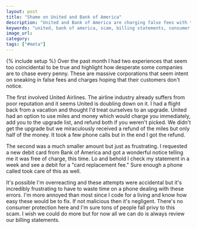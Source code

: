 ```yaml
---
layout: post
title: "Shame on United and Bank of America"
description: "United and Bank of America are charging false fees with the hope that consumers don't notice. It's disgusting."
keywords: "united, bank of america, scam, billing statements, consumer protection"
image_url:
category:
tags: ["#meta"]
---
```

{% include setup %}
Over the past month I had two experiences that seem too coincidental to be true and highlight how desperate some companies are to chase every penny.  These are massive corporations that seem intent on sneaking in false fees and charges hoping that their customers don't notice.

The first involved United Airlines. The airline industry already suffers from poor reputation and it seems United is doubling down on it. I had a flight back from a vacation and thought I'd treat ourselves to an upgrade. United had an option to use miles and money which would charge you immediately, add you to the upgrade list, and refund both if you weren't picked. We didn't get the upgrade but we miraculously received a refund of the miles but only half of the money. It took a few phone calls but in the end I got the refund.

The second was a much smaller amount but just as frustrating. I requested a new debit card from Bank of America and got a wonderful notice telling me it was free of charge, this time. Lo and behold I check my statement in a week and see a debit for a "card replacement fee." Sure enough a phone called took care of this as well.

It's possible I'm overreacting and these attempts were accidental but    it's incredibly frustrating to have to waste time on a phone dealing with these errors. I'm more annoyed than most since I code for a living and know how easy these would be to fix. If not malicious then it's negligent. There's no consumer protection here and I'm sure tons of people fall privy to this scam. I wish we could do more but for now all we can do is always review our billing statements.
